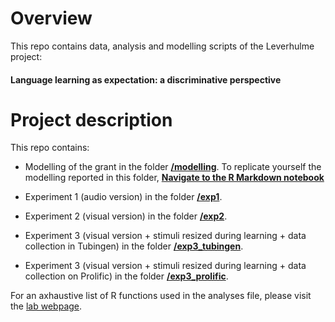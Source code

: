 # Overview
This repo contains data, analysis and modelling scripts of the Leverhulme project: 
#### Language learning as expectation: a discriminative perspective ####

# Project description
This repo contains: 

* Modelling of the grant in the folder **[/modelling](https://github.com/n400peanuts/leverhulmeNDL/tree/master/modelling)**. 
To replicate yourself the modelling reported in this folder, **[Navigate to the R Markdown notebook](https://github.com/n400peanuts/leverhulmeNDL/blob/master/modelling/modellingGrant_strand1.Rmd)** 

* Experiment 1 (audio version) in the folder **[/exp1](https://github.com/n400peanuts/leverhulmeNDL/tree/master/exp1)**. 
* Experiment 2 (visual version) in the folder **[/exp2](https://github.com/n400peanuts/leverhulmeNDL/tree/master/exp2)**. 
* Experiment 3 (visual version + stimuli resized during learning + data collection in Tubingen) in the folder **[/exp3_tubingen](https://github.com/n400peanuts/leverhulmeNDL/tree/master/exp3_tubingen)**.
* Experiment 3 (visual version + stimuli resized during learning + data collection on Prolific) in the folder **[/exp3_prolific](https://github.com/n400peanuts/leverhulmeNDL/tree/master/exp3_prolific)**.  


For an axhaustive list of R functions used in the analyses file, please visit the [lab webpage](https://n400peanuts.github.io/languagelearninglab/usefulFunctions-explained.html).
